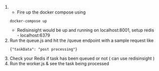 1. - Fire up the docker compose using 
   ```
   docker-compose up
   ```
   - Redisinsight would be up and running on localhost:8001, setup redis - localhost:6379
2. Run the queue.js and hit the /queue endpoint with a sample request like 
   ```
   {"taskData": "post processing"}
   ```
3. Check your Redis if task has been queued or not ( can use redisinsight )
4. Run the worker.js & see the task being processed